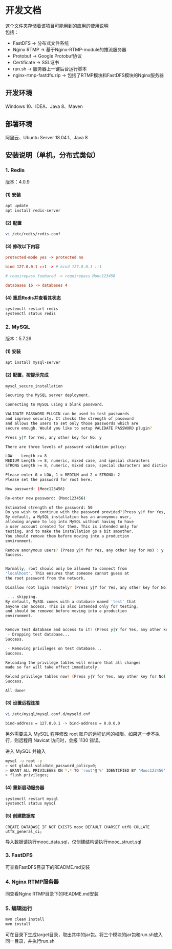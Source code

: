 # 开发文档

这个文件夹存储着该项目可能用到的应用的使用说明  
包括：

- FastDFS -> 分布式文件系统
- Nginx RTMP -> 基于Nginx-RTMP-module的推流服务器
- Protobuf -> Google Protobuf协议
- Certificate -> SSL证书
- run.sh -> 服务器上一键后台运行脚本
- nginx-rtmp-fastdfs.zip -> 包括了RTMP模块和FastDFS模块的Nginx服务器

## 开发环境

Windows 10、IDEA、Java 8、Maven

## 部署环境

阿里云、Ubuntu Server 18.04.1、Java 8

## 安装说明（单机，分布式类似）

### 1. Redis

版本：4.0.9

#### (1) 安装

```bash
apt update
apt install redis-server
```

#### (2) 配置

```bash
vi /etc/redis/redis.conf
```

#### (3) 修改以下内容

```conf
protected-mode yes -> protected no

bind 127.0.0.1 ::1 -> # bind 127.0.0.1 ::1

# requirepass foobared -> requirepass Mooc123456

databases 16 -> databases 4
```

#### (4) 重启Redis并查看其状态

```bash
systemctl restart redis
systemctl status redis
```

### 2. MySQL

版本：5.7.26

#### (1) 安装

```bash
apt install mysql-server
```

#### (2) 配置，按提示完成

```bash
mysql_secure_installation
```

```bash
Securing the MySQL server deployment.                                   

Connecting to MySQL using a blank password.

VALIDATE PASSWORD PLUGIN can be used to test passwords
and improve security. It checks the strength of password
and allows the users to set only those passwords which are
secure enough. Would you like to setup VALIDATE PASSWORD plugin?

Press y|Y for Yes, any other key for No: y

There are three levels of password validation policy:

LOW    Length >= 8
MEDIUM Length >= 8, numeric, mixed case, and special characters
STRONG Length >= 8, numeric, mixed case, special characters and dictionary                  file

Please enter 0 = LOW, 1 = MEDIUM and 2 = STRONG: 2
Please set the password for root here.

New password: (Mooc123456)

Re-enter new password: (Mooc123456)

Estimated strength of the password: 50 
Do you wish to continue with the password provided?(Press y|Y for Yes, any other key for No) : y
By default, a MySQL installation has an anonymous user,
allowing anyone to log into MySQL without having to have
a user account created for them. This is intended only for
testing, and to make the installation go a bit smoother.
You should remove them before moving into a production
environment.

Remove anonymous users? (Press y|Y for Yes, any other key for No) : y
Success.


Normally, root should only be allowed to connect from
'localhost'. This ensures that someone cannot guess at
the root password from the network.

Disallow root login remotely? (Press y|Y for Yes, any other key for No) : n

 ... skipping.
By default, MySQL comes with a database named 'test' that
anyone can access. This is also intended only for testing,
and should be removed before moving into a production
environment.


Remove test database and access to it? (Press y|Y for Yes, any other key for No) : y
 - Dropping test database...
Success.

 - Removing privileges on test database...
Success.

Reloading the privilege tables will ensure that all changes
made so far will take effect immediately.

Reload privilege tables now? (Press y|Y for Yes, any other key for No) : y
Success.

All done! 
```

#### (3) 设置远程连接

```bash
vi /etc/mysql/mysql.conf.d/mysqld.cnf
```

```bash
bind-address = 127.0.0.1 -> bind-address = 0.0.0.0
```

另外需要进入 MySQL 程序修改 root 账户的远程访问的权限。如果这一步不执行，则远程用 Navicat 访问时，会报 1130 错误。

进入 MySQL 并输入

```bash
mysql -u root -p
> set global validate_password_policy=0; 
> GRANT ALL PRIVILEGES ON *.* TO 'root'@'%' IDENTIFIED BY 'Mooc123456' WITH GRANT OPTION;
> flush privileges;
```

#### (4) 重新启动服务器

```bash
systemctl restart mysql
systemctl status mysql
```

#### (5) 创建数据库

```
CREATE DATABASE IF NOT EXISTS mooc DEFAULT CHARSET utf8 COLLATE utf8_general_ci;
```

导入数据请执行mooc_data.sql，仅创建结构请执行mooc_struct.sql

### 3. FastDFS

可查看FastDFS目录下的README.md安装

### 4. Nginx RTMP服务器

同查看Nginx RTMP目录下的README.md安装

### 5. 编辑运行

```bash
mvn clean install
mvn install
```

可在目录下生成target目录，取出其中的jar包。将三个模块的jar包和run.sh放入同一目录，并执行run.sh
